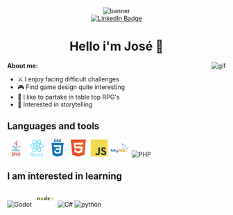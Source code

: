 <div align = "center">
 <img src = "https://dthezntil550i.cloudfront.net/eg/latest/eg2103192203168210003704860/1280_960/f9858e2b-73a7-448a-a2eb-2e268a83ad03.jpg" title="Banner" alt="banner" width=200>
 <div id="badges">
   <a href = "https://www.linkedin.com/in/josé-otávio-custodio-cordini-73a47a22b/"><img src="https://img.shields.io/badge/LinkedIn-blue?style=for-the-badge&logo=linkedin&logoColor=white" alt="LinkedIn Badge"/></a>
   
 </div>
</div>
<h1 align = "center">
 Hello i'm José 👋
</h1>
 
 <img  align = "right" src = "https://i.imgur.com/duWR7Ok.gif" title="gif" alt="gif">
 <strong> About me: </strong>

- ⚔️ I enjoy facing difficult challenges
- 🎮 Find game design quite interesting
- 🎲 I like to partake in table top RPG's
- 📗 Interested in storytelling


<h2>Languages and tools</h2>
 <div>
  <img src="https://github.com/devicons/devicon/blob/master/icons/java/java-original-wordmark.svg" title="Java" alt="Java" width="40" height="40"/>&nbsp;
  <img src="https://github.com/devicons/devicon/blob/master/icons/react/react-original-wordmark.svg" title="React" alt="React" width="40" height="40"/>&nbsp;
  <img src="https://github.com/devicons/devicon/blob/master/icons/css3/css3-plain-wordmark.svg"  title="CSS3" alt="CSS" width="40" height="40"/>&nbsp;
  <img src="https://github.com/devicons/devicon/blob/master/icons/html5/html5-original.svg" title="HTML5" alt="HTML" width="40" height="40"/>&nbsp;
  <img src="https://github.com/devicons/devicon/blob/master/icons/javascript/javascript-original.svg" title="JavaScript" alt="JavaScript" width="40" height="40"/>&nbsp;
  <img src="https://github.com/devicons/devicon/blob/master/icons/mysql/mysql-original-wordmark.svg" title="MySQL"  alt="MySQL" width="40" height="40"/>&nbsp;
  <img src = "https://icongr.am/devicon/php-original.svg?size=128&color=currentColor" title="PHP" alt="PHP" width="40" height="40">
 </div>
<h2>I am interested in learning</h2>
<div>
 <img title="Godot" alt="Godot" src ="https://godotengine.org/themes/godotengine/assets/press/logo_large_color_dark.png" width="80" height = 40> &nbsp;  
 <img src="https://github.com/devicons/devicon/blob/master/icons/nodejs/nodejs-original-wordmark.svg" title="NodeJS" alt="NodeJS" width="40" height="40"/>&nbsp;
 <img src = "https://icongr.am/devicon/csharp-original.svg?size=128&color=currentColor" title="C#" alt="C#" width="40" height="40">
 <img src = "https://icongr.am/devicon/python-original.svg?size=128&color=currentColor" title="Python" alt="python" width="40" height="40">
<div>

<!--
**zimbajose/zimbajose** is a ✨ _special_ ✨ repository because its `README.md` (this file) appears on your GitHub profile.

Here are some ideas to get you started:

- 🔭 I’m currently working on ...
- 🌱 I’m currently learning ...
- 👯 I’m looking to collaborate on ...
- 🤔 I’m looking for help with ...
- 💬 Ask me about ...
- 📫 How to reach me: ...
- 😄 Pronouns: ...
- ⚡ Fun fact: ...
-->
